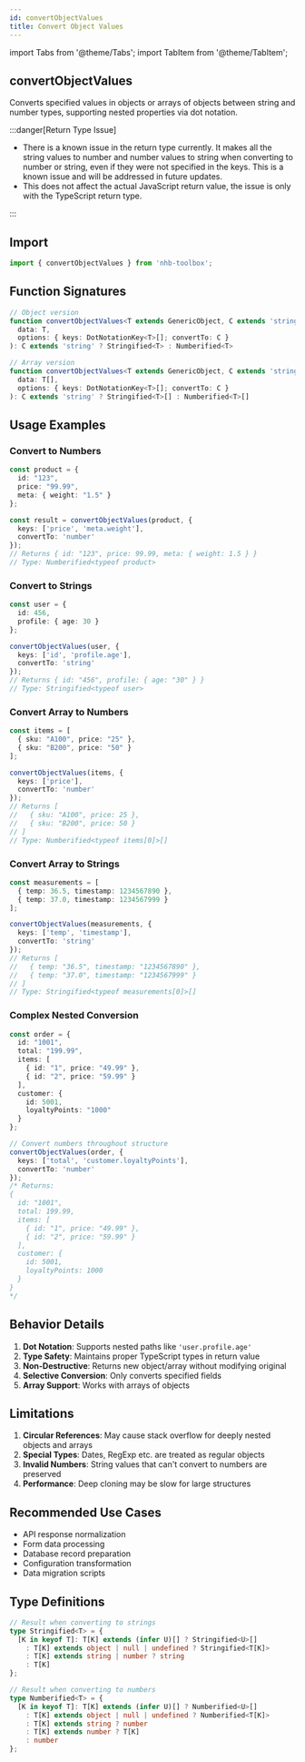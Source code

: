 ```yaml
---
id: convertObjectValues
title: Convert Object Values
---
```


import Tabs from '@theme/Tabs';
import TabItem from '@theme/TabItem';

## convertObjectValues

Converts specified values in objects or arrays of objects between string and number types, supporting nested properties via dot notation.

:::danger[Return Type Issue]

- There is a known issue in the return type currently. It makes all the string values to number and number values to string when converting to number or string, even if they were not specified in the keys. This is a known issue and will be addressed in future updates.
- This does not affect the actual JavaScript return value, the issue is only with the TypeScript return type.

:::

## Import

```typescript
import { convertObjectValues } from 'nhb-toolbox';
```

## Function Signatures

```typescript
// Object version
function convertObjectValues<T extends GenericObject, C extends 'string' | 'number'>(
  data: T,
  options: { keys: DotNotationKey<T>[]; convertTo: C }
): C extends 'string' ? Stringified<T> : Numberified<T>

// Array version
function convertObjectValues<T extends GenericObject, C extends 'string' | 'number'>(
  data: T[],
  options: { keys: DotNotationKey<T>[]; convertTo: C }
): C extends 'string' ? Stringified<T>[] : Numberified<T>[]
```

## Usage Examples

<Tabs>
<TabItem value="object" label="Object Conversion" default>

### Convert to Numbers

```typescript
const product = {
  id: "123",
  price: "99.99",
  meta: { weight: "1.5" }
};

const result = convertObjectValues(product, {
  keys: ['price', 'meta.weight'],
  convertTo: 'number'
});
// Returns { id: "123", price: 99.99, meta: { weight: 1.5 } }
// Type: Numberified<typeof product>
```

### Convert to Strings

```typescript
const user = {
  id: 456,
  profile: { age: 30 }
};

convertObjectValues(user, {
  keys: ['id', 'profile.age'],
  convertTo: 'string'
});
// Returns { id: "456", profile: { age: "30" } }
// Type: Stringified<typeof user>
```

</TabItem>
<TabItem value="array" label="Array Conversion">

### Convert Array to Numbers

```typescript
const items = [
  { sku: "A100", price: "25" },
  { sku: "B200", price: "50" }
];

convertObjectValues(items, {
  keys: ['price'],
  convertTo: 'number'
});
// Returns [
//   { sku: "A100", price: 25 },
//   { sku: "B200", price: 50 }
// ]
// Type: Numberified<typeof items[0]>[]
```

### Convert Array to Strings

```typescript
const measurements = [
  { temp: 36.5, timestamp: 1234567890 },
  { temp: 37.0, timestamp: 1234567999 }
];

convertObjectValues(measurements, {
  keys: ['temp', 'timestamp'],
  convertTo: 'string'
});
// Returns [
//   { temp: "36.5", timestamp: "1234567890" },
//   { temp: "37.0", timestamp: "1234567999" }
// ]
// Type: Stringified<typeof measurements[0]>[]
```

</TabItem>
<TabItem value="nested" label="Nested Objects">

### Complex Nested Conversion

```typescript
const order = {
  id: "1001",
  total: "199.99",
  items: [
    { id: "1", price: "49.99" },
    { id: "2", price: "59.99" }
  ],
  customer: {
    id: 5001,
    loyaltyPoints: "1000"
  }
};

// Convert numbers throughout structure
convertObjectValues(order, {
  keys: ['total', 'customer.loyaltyPoints'],
  convertTo: 'number'
});
/* Returns:
{
  id: "1001",
  total: 199.99,
  items: [
    { id: "1", price: "49.99" },
    { id: "2", price: "59.99" }
  ],
  customer: {
    id: 5001,
    loyaltyPoints: 1000
  }
}
*/
```

</TabItem>
</Tabs>

## Behavior Details

1. **Dot Notation**: Supports nested paths like `'user.profile.age'`
2. **Type Safety**: Maintains proper TypeScript types in return value
3. **Non-Destructive**: Returns new object/array without modifying original
4. **Selective Conversion**: Only converts specified fields
5. **Array Support**: Works with arrays of objects

## Limitations

1. **Circular References**: May cause stack overflow for deeply nested objects and arrays
2. **Special Types**: Dates, RegExp etc. are treated as regular objects
3. **Invalid Numbers**: String values that can't convert to numbers are preserved
4. **Performance**: Deep cloning may be slow for large structures

## Recommended Use Cases

- API response normalization
- Form data processing
- Database record preparation
- Configuration transformation
- Data migration scripts

## Type Definitions

```typescript
// Result when converting to strings
type Stringified<T> = {
  [K in keyof T]: T[K] extends (infer U)[] ? Stringified<U>[]
    : T[K] extends object | null | undefined ? Stringified<T[K]>
    : T[K] extends string | number ? string
    : T[K]
};

// Result when converting to numbers
type Numberified<T> = {
  [K in keyof T]: T[K] extends (infer U)[] ? Numberified<U>[]
    : T[K] extends object | null | undefined ? Numberified<T[K]>
    : T[K] extends string ? number
    : T[K] extends number ? T[K]
    : number
};
```

